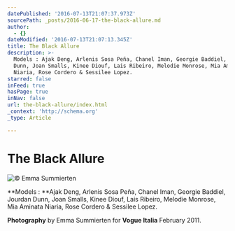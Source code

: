 ```yaml
---
datePublished: '2016-07-13T21:07:37.973Z'
sourcePath: _posts/2016-06-17-the-black-allure.md
author:
  - {}
dateModified: '2016-07-13T21:07:13.345Z'
title: The Black Allure
description: >-
  Models : Ajak Deng, Arlenis Sosa Peña, Chanel Iman, Georgie Baddiel, Jourdan
  Dunn, Joan Smalls, Kinee Diouf, Lais Ribeiro, Melodie Monrose, Mia Aminata
  Niaria, Rose Cordero & Sessilee Lopez.
starred: false
inFeed: true
hasPage: true
inNav: false
url: the-black-allure/index.html
_context: 'http://schema.org'
_type: Article

---
```

# The Black Allure
![© Emma Summierten](https://the-grid-user-content.s3-us-west-2.amazonaws.com/3edbc7f5-70fa-4a4f-bad3-490c2527099d.jpg)

**Models : **Ajak Deng, Arlenis Sosa Peña, Chanel Iman, Georgie Baddiel, Jourdan Dunn, Joan Smalls, Kinee Diouf, Lais Ribeiro, Melodie Monrose, Mia Aminata Niaria, Rose Cordero & Sessilee Lopez.

**Photography** by Emma Summierten for **Vogue Italia** February 2011\.